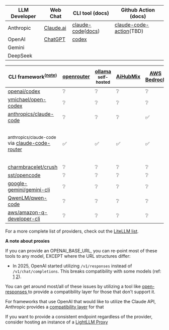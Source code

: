 <!-- ❌✅❔ -->

|  LLM Developer  | Web Chat | CLI tool (docs) | Github Action (docs) |
| --- | --- | --- | --- |
| Anthropic | [Claude.ai](https://claude.ai) | [claude-code](https://github.com/anthropics/claude-code)([docs](https://docs.claude.com/en/docs/claude-code/overview)) | [claude-code-action](https://github.com/anthropics/claude-code-action)(TBD) |
| OpenAI | [ChatGPT](https://chatgpt.com) | [codex](https://github.com/openai/codex)
| Gemini |
| DeepSeek |

| CLI framework<sup>([note](#note-about-proxies))</sup>                                                           | [openrouter](https://openrouter.ai) | [ollama](https://ollama.ai/)<br><sup>self-hosted</sup> | [AiHubMix](https://aihubmix.com) | [AWS Bedrock](https://aws.amazon.com/bedrock/) | GCP Vertex AI | [anthropic](https://console.anthropic.com/) / [claude](https://claude.ai/settings/claude-code) | [openai](https://platform.openai.com/) | [gemini](https://gemini.google.com/) | [deepseek](https://www.deepseek.com)<sup>🇨🇳</sup> | [volcengine](https://www.volcengine.cn/)<sup>🇨🇳</sup> | [modelscope](https://modelscope.cn)<sup>🇨🇳</sup> | [dashscope](https://dashscope.aliyun.com/)<sup>🇨🇳</sup> |
| --------------------------------------------------------------------------------------------------------------- | ----------------------------------- | ------------------------------------------------------ | -------------------------------- | ---------------------------------------------- | ------------- | ---------------------------------------------------------------------------------------------- | -------------------------------------- | ------------------------------------ | --------------------------------------------------- | ------------------------------------------------------- | -------------------------------------------------- | --------------------------------------------------------- |
| [openai/codex](https://github.com/openai/codex/)                                                                | ❔                                   | ❔                                                      | ❔                                | ❔                                              |               | ✅                                                                                              | ❔                                      | ❔                                    | ❔                                                   | ❔                                                       | ❔                                                  | ❔                                                         |
| [ymichael/open-codex](https://github.com/ymichael/open-codex)                                                   | ❔                                   | ❔                                                      | ❔                                | ❔                                              |               |                                                                                                |                                        |                                      |                                                     |                                                         |                                                    | ❔                                                         |
| [anthropics/claude-code](https://github.com/anthropics/claude-code)                                             | ❔                                   | ❔                                                      | ❔                                | ✅                                              | ✅             | ✅                                                                                              | ❔                                      | ❔                                    | ❔                                                   | ❔                                                       | ❔                                                  | ❔                                                         |
| <sub>anthropics/claude-code</sub><br>via [claude-code-router](https://github.com/musistudio/claude-code-router) | ✅                                   | ✅                                                      | ✅                                | ✅                                              |               | ✅<br><sup><i>useful for picking different models for different use cases</i></sup>             | ✅                                      | ✅                                    | ✅                                                   | ✅                                                       | ❔                                                  | ❔                                                         |
| [charmbracelet/crush](https://github.com/charmbracelet/crush)                                                   | ❔                                   | ❔                                                      | ❔                                | ❔                                              |               | ❔                                                                                              | ❔                                      | ❔                                    | ❔                                                   | ❔                                                       | ❔                                                  | ❔                                                         |
| [sst/opencode](https://github.com/sst/opencode)                                                                 | ❔                                   | ❔                                                      | ❔                                | ❔                                              |               | ❔                                                                                              | ❔                                      | ❔                                    | ❔                                                   | ❔                                                       | ❔                                                  | ❔                                                         |
| [google-gemini/gemini-cli](https://github.com/google-gemini/gemini-cli)                                         | ❔                                   | ❔                                                      | ❔                                | ❔                                              |               | ❔                                                                                              | ❔                                      | ❔                                    | ❔                                                   | ❔                                                       | ❔                                                  | ❔                                                         |
| [QwenLM/qwen-code](https://github.com/QwenLM/qwen-code)                                                         | ❔                                   | ❔                                                      | ❔                                | ❔                                              |               | ❔                                                                                              | ❔                                      | ❔                                    | ❔                                                   | ❔                                                       | ❔                                                  | ❔                                                         |
| [aws/amazon-q-developer-cli](https://github.com/aws/amazon-q-developer-cli)                                     | ❔                                   | ❔                                                      | ❔                                | ❔                                              |               | ❔                                                                                              | ❔                                      | ❔                                    | ❔                                                   | ❔                                                       | ❔                                                  | ❔                                                         |

For a more complete list of providers, check out the [LiteLLM list](https://docs.litellm.ai/docs/providers).

**<a id="note-about-proxies" />A note about proxies**

 If you can provide an OPENAI_BASE_URL, you can re-point most of these tools to any model, EXCEPT where the URL structures differ:
 - In 2025, OpenAI started utilizing `/v1/responses` instead of `/v1/chat/completions`. This breaks compatibility with some models (ref: [1](https://github.com/openai/codex/issues/14) [2](https://github.com/openai/codex/issues/26)).

You can get around most/all of these issues by utilizing a tool like [open-responses ](https://github.com/open-responses/open-responses) to provide a compatibility layer for those that don't support it.

For frameworks that use OpenAI that would like to utilize the Claude API, Anthropic provides a [compatibility layer](https://docs.claude.com/en/api/openai-sdk) for that

If you want to provide a consistent endpoint regardless of the provider, consider hosting an instance of a [LightLLM Proxy](https://docs.litellm.ai/docs/simple_proxy)